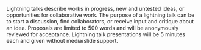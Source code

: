 Lightning talks describe works in progress, new and untested ideas, or opportunities for collaborative work.  The purpose of a lightning talk can be to start a discussion, find collaborators, or receive input and critique about an idea.  Proposals are limited to 500 words and will be anonymously reviewed for acceptance.  Lightning talk presentations will be 5 minutes each and given without media/slide support.  